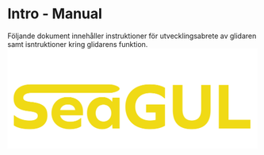 # Intro - Manual
Följande dokument innehåller instruktioner för utvecklingsabrete av glidaren samt isntruktioner kring glidarens funktion.
![logo](Bilder/SeaGul_logga.png)